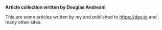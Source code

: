 **Article collection written by Douglas Andreani**

This are some articles written by my and published to https://dev.to and many other sites.

